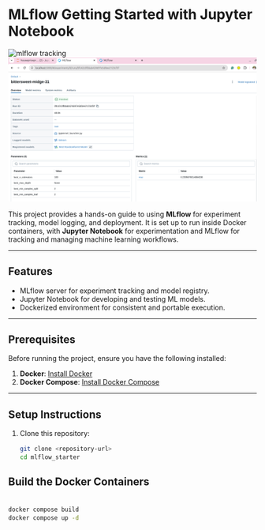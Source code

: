 # **MLflow Getting Started with Jupyter Notebook**
![mlflow tracking](./images/MLflow%20tracking.png)
![mlflow](./images/mlflow.png)

This project provides a hands-on guide to using **MLflow** for experiment tracking, model logging, and deployment. It is set up to run inside Docker containers, with **Jupyter Notebook** for experimentation and MLflow for tracking and managing machine learning workflows.

---

## **Features**
- MLflow server for experiment tracking and model registry.
- Jupyter Notebook for developing and testing ML models.
- Dockerized environment for consistent and portable execution.

---

## **Prerequisites**
Before running the project, ensure you have the following installed:
1. **Docker**: [Install Docker](https://docs.docker.com/get-docker/)
2. **Docker Compose**: [Install Docker Compose](https://docs.docker.com/compose/install/)

---

## **Setup Instructions**
1. Clone this repository:
   ```bash
   git clone <repository-url>
   cd mlflow_starter

## **Build the Docker Containers**
```bash

docker compose build
docker compose up -d
